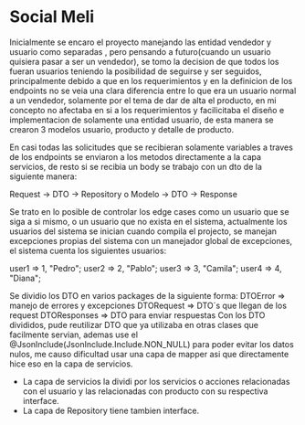 # Social Meli

Inicialmente se encaro el proyecto manejando las entidad vendedor y usuario como separadas , pero pensando a futuro(cuando un usuario quisiera pasar a ser un vendedor), se tomo la decision de que todos los fueran usuarios teniendo la posibilidad de seguirse y ser seguidos, principalmente debido a que en los requerimientos y en la definicion de los endpoints no se veia una clara diferencia entre lo que era un usuario normal a un vendedor, solamente por el tema de dar de alta el producto, en mi concepto no afectaba en si a los requerimientos y facilicitaba el diseño e implementacion de solamente una entidad usuario, de esta manera se crearon 3 modelos usuario, producto y detalle de producto.

En casi todas las solicitudes que se recibieran solamente variables a traves de los endpoints se enviaron a los metodos directamente a la capa servicios, de resto si se recibia un body se trabajo con un dto de la siguiente manera:

Request -> DTO -> Repository o Modelo  -> DTO -> Response

Se trato en lo posible de controlar los edge cases como un usuario que se siga a si mismo, o un usuario que no exista en el sistema, actualmente los usuarios del sistema se inician cuando compila el projecto, se manejan excepciones propias del sistema con un manejador global de excepciones, el sistema cuenta los siguientes usuarios:

  user1 => 1, "Pedro";
  user2 => 2, "Pablo";
  user3 => 3, "Camila";
  user4 => 4, "Diana";
  
  Se dividio los DTO en varios packages de la siguiente forma:
  DTOError => manejo de errores y excepciones
  DTORequest => DTO´s que llegan de los request
  DTOResponses => DTO para enviar respuestas
  Con los DTO divididos, pude reutilizar DTO que ya utilizaba en otras clases que facilmente servian, ademas use el @JsonInclude(JsonInclude.Include.NON_NULL)
  para poder evitar los datos nulos, me causo dificultad usar una capa de mapper asi que directamente hice eso en la capa de servicios.
  
  
* La capa de servicios la dividi por los servicios o acciones relacionadas con el usuario y las relacionadas con producto con su respectiva interface.
* La capa de Repository tiene tambien interface.

